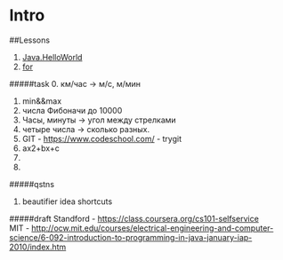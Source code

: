 # Intro
##Lessons
1. [Java.HelloWorld](materials/Java.HelloWorld.md)
2. [for](materials/for.md)

#####task
0. км/час -> м/с, м/мин
1. min&&max
5. числа Фибоначи до 10000
6. Часы, минуты -> угол между стрелками
7. четыре числа -> сколько разных.
34. GIT - https://www.codeschool.com/ - trygit
2. ax2+bx+c
123. 
6. 

#####qstns
1. beautifier idea shortcuts

#####draft
Standford - https://class.coursera.org/cs101-selfservice  
MIT - http://ocw.mit.edu/courses/electrical-engineering-and-computer-science/6-092-introduction-to-programming-in-java-january-iap-2010/index.htm 
